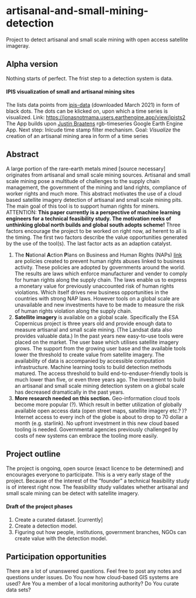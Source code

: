 # artisanal-and-small-mining-detection
Project to detect artisanal and small scale mining with open access satellite imageray.

## Alpha version
Nothing starts of perfect. The frist step to a detection system is data.
#### IPIS visualization of small and artisanal mining sites
The lists data points from [ipis-data](https://ipisresearch-dashboard.shinyapps.io/open_data_app/) (downloaded March 2021) in form of black dots.
The dots can be klicked on, upon which a time series is visualized.
Link: https://jonasnotmama.users.earthengine.app/view/ipists2
The App builds upon [Justin Braatens](https://github.com/jdbcode) rgb-timeseries Google Earth Engine App.
Next step: Inlcude time stamp filter mechanism. Goal: _Visualize_ the creation of an artisanal mining area in form of a time series
 


## Abstract

A large portion of the rare-earth metals mined [source necessary] originates from artisanal and small scale mining sources.  Artisanal and small scale mining pose a multitude of challenges to the supply chain management, the government of the mining and land rights, compliance of worker rights and much more. This abstract motivates the use of a cloud based satellite imagery detection of artisanal and small scale mining pits. The main goal of this tool is to support human rights for miners. ATTENTION: **This paper currently is a  perspective  of  machine  learning  engineers  for  a  technical  feasibility  study.  The  motivation reeks of unthinking global north builds and global south adopts scheme!** Three factors encourage the project to be worked on right now, ad herent to all is the timing. The first two factors describe the value opportunities generated by the use of the tool(s).  The last factor acts as an adaption catalyst.

1. The  **N**ational  **A**ction  **P**lans  on  Business  and  Human  Rights  (NAPs) [link](https://globalnaps.org)  are  policies  created  to  prevent  human  rights abuses  linked  to  business  activity.   These  policies  are  adopted  by  governments  around  the  world.  The  results  are laws  which  enforce  manufacturer  and  vender  to  comply  for  human  rights  along  the  supply  chain. The  laws  enable us to express a monetary value for previously unaccounted risk of human rights violations.  Which itself drives new business opportunities in the countries with strong NAP laws. However tools on a global scale are unavailable and new investments have to be made to measure the risk of human rights violation along the supply chain.
2.  **Satellite imagery** is available on a global scale. Specifically the ESA Copernicus project is three years old and provide enough  data  to  measure  artisanal  and  small  scale  mining. (The  Landsat  data  also  provides  valuable  data.) In  the past  years  new  easy-to-use  tools  were  placed  on  the  market.  The  user  base  which  utilises  satellite  imagery  grows. The support from the growing user base and the available tools lower the threshold to create value from satellite imagery.  The availability of data is accompanied by accessible computation infrastructure. Machine learning tools to build detection methods matured. The access threshold to build end-to-enduser-friendly  tools  is  much  lower  than  five, or even three  years  ago.  The  investment  to  build  an artisanal  and  small  scale  mining detection system on a global scale has decreased dramatically in the past years.
3. **More research needed on this section.** Geo-information cloud tools become more popular (?). Which result in better utilization of globally available open access data (open street maps, satellite imagery etc.? )?  Internet access to every inch of the globe is about to drop to 70 dollar a month (e.g.  starlink).  No upfront investment in this new cloud based tooling is needed.  Governmental agencies previously challenged by costs of new systems can embrace the tooling more easily.

## Project outline
The project is ongoing, open source (exact licence to be determined) and encourages everyone to participate. This is a very early stage of the project.  Because of the interest of the ”founder” a technical feasibility study is of interest right now.  The feasibility study validates whether artisanal and small scale mining can be detect with satellite imagery.
#### Draft of the project phases
1. Create a curated dataset. [currently]
2. Create a detection model.
3. Figuring out how people, institutions, government branches, NGOs can create value with the detection model.

## Participation opportunities
There  are  a  lot  of  unanswered  questions.  Feel  free  to  post  any  notes  and  questions  under issues. Do You now how cloud-based GIS systems are used? Are You a member of a local monitoring authority? Do You curate data sets?
